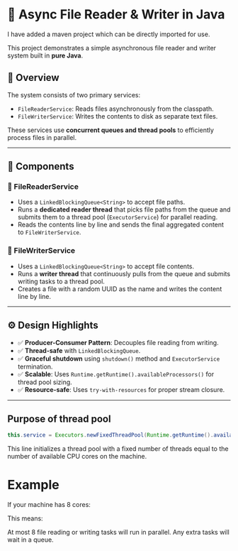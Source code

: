 # 📂 Async File Reader & Writer in Java

I have added a maven project which can be directly imported for use.

This project demonstrates a simple asynchronous file reader and writer system built in **pure Java**.

## 🧠 Overview

The system consists of two primary services:
- `FileReaderService`: Reads files asynchronously from the classpath.
- `FileWriterService`: Writes the contents to disk as separate text files.

These services use **concurrent queues and thread pools** to efficiently process files in parallel.

---

## 🔧 Components

### 📘 FileReaderService

- Uses a `LinkedBlockingQueue<String>` to accept file paths.
- Runs a **dedicated reader thread** that picks file paths from the queue and submits them to a thread pool (`ExecutorService`) for parallel reading.
- Reads the contents line by line and sends the final aggregated content to `FileWriterService`.

### 📙 FileWriterService

- Uses a `LinkedBlockingQueue<String>` to accept file contents.
- Runs a **writer thread** that continuously pulls from the queue and submits writing tasks to a thread pool.
- Creates a file with a random UUID as the name and writes the content line by line.

---

## ⚙️ Design Highlights

- ✅ **Producer-Consumer Pattern**: Decouples file reading from writing.
- ✅ **Thread-safe** with `LinkedBlockingQueue`.
- ✅ **Graceful shutdown** using `shutdown()` method and `ExecutorService` termination.
- ✅ **Scalable**: Uses `Runtime.getRuntime().availableProcessors()` for thread pool sizing.
- ✅ **Resource-safe**: Uses `try-with-resources` for proper stream closure.

---

## Purpose of thread pool

```java
this.service = Executors.newFixedThreadPool(Runtime.getRuntime().availableProcessors());
```

This line initializes a thread pool with a fixed number of threads equal to the number of available CPU cores on the machine.

# Example 

If your machine has 8 cores:

This means:

At most 8 file reading or writing tasks will run in parallel.
Any extra tasks will wait in a queue.

